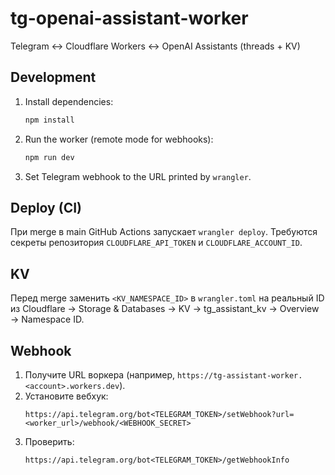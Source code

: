 # tg-openai-assistant-worker

Telegram ↔ Cloudflare Workers ↔ OpenAI Assistants (threads + KV)

## Development
1. Install dependencies:
   ```sh
   npm install
   ```
2. Run the worker (remote mode for webhooks):
   ```sh
   npm run dev
   ```
3. Set Telegram webhook to the URL printed by `wrangler`.

## Deploy (CI)
При merge в main GitHub Actions запускает `wrangler deploy`. Требуются секреты репозитория `CLOUDFLARE_API_TOKEN` и `CLOUDFLARE_ACCOUNT_ID`.

## KV
Перед merge заменить `<KV_NAMESPACE_ID>` в `wrangler.toml` на реальный ID из Cloudflare → Storage & Databases → KV → tg_assistant_kv → Overview → Namespace ID.

## Webhook
1. Получите URL воркера (например, `https://tg-assistant-worker.<account>.workers.dev`).
2. Установите вебхук:
   ```
   https://api.telegram.org/bot<TELEGRAM_TOKEN>/setWebhook?url=<worker_url>/webhook/<WEBHOOK_SECRET>
   ```
3. Проверить:
   ```
   https://api.telegram.org/bot<TELEGRAM_TOKEN>/getWebhookInfo
   ```
